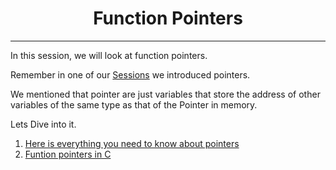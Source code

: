 <h1 align='center'>Function Pointers</h1>
<hr>

In this session, we will look at function pointers.

Remember in one of our [Sessions](https://github.com/Itsfoss0/alx-low_level_programming/tree/main/0x05-pointers_arrays_strings) we introduced pointers.

We mentioned that pointer are just variables that store the address of other variables of the same type as that of the Pointer in memory. 

Lets Dive into it. 

1. [Here is everything you need to know about pointers](https://boredzo.org/pointers/)
2. [Funtion pointers in C](https://www.geeksforgeeks.org/function-pointer-in-c/)
